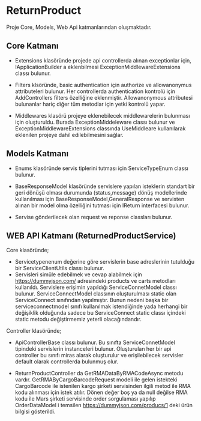 # ReturnProduct

Proje Core, Models, Web Api katmanlarından oluşmaktadır.

## Core Katmanı

- Extensions klasöründe projede api controllerda alınan exceptionlar için, IApplicationBuilder a eklenbilmesi ExceptionMiddlewareExtensions classı bulunur.

- Filters klsöründe, basic authentication için authorize ve allowanonymus attributeleri bulunur. Her controllerda authentication kontrolü için AddControllers filters özelliğine eklenmiştir. Allowanonymous attributesi bulunanlar hariç diğer tüm metodlar için yetki kontrolü yapar.

- Middlewares klasörü projeye eklenebilecek middlewarelerin bulunması için oluşturuldu. Burada ExceptionMiddeleware classı bulunur ve ExceptionMiddlewareExtensions classında UseMiddleare kullanılarak eklenilen projeye dahil edilebilmesini sağlar.

## Models Katmanı

- Enums klasöründe servis tiplerini tutması için ServiceTypeEnum classı bulunur.

- BaseResponseModel klasöründe servislere yapılan isteklerin standart bir geri dönüşü olması durumunda (status,message) dönüş modellerinde kullanılması için BaseResponseModel,GeneralResponse ve servisten alınan bir model olma özelliğini tutması için IReturn interfacesi bulunur.

- Servise gönderilecek olan request ve reponse classları bulunur.

##  WEB API Katmanı (ReturnedProductService)


Core klasöründe;
- Servicetypenenum değerine göre servislerin base adreslerinin tutulduğu bir ServiceClientUtils classı bulunur. 
- Servisleri simüle edebilmek ve cevap alabilmek için https://dummyjson.com/ adresindeki products ve carts metodları kullanıldı. Servislere erişimin yapıldığı ServiceConnetModel classı bulunur. ServiceConnectModel classının oluşturulması static olan ServiceConnect sınıfından yapılmıştır. Bunun nedeni başka bir serviceconnectmodel sınıfı kullanılmak istendiğinde yada herhangi bir değişiklik olduğunda sadece bu ServiceConnect static classı içindeki static metodu değiştirmemiz yeterli olacağındandır.

Controller klasöründe;
- ApiControllerBase classı bulunur. Bu sınıfta ServiceConnetModel tipindeki servislerin instanceleri bulunur. Oluşturulan her bir api controller bu sınıfı miras alarak oluşturulur ve erişilebilecek servisler default olarak controllerda bulunmuş olur.

- ReturnProductController da GetRMADataByRMACodeAsync metodu vardır. GetRMAByCargoBarcodeRequest  modeli ile gelen istekteki CargoBarcode ile istenilen kargo şirketi servisinden ilgili metod ile RMA kodu alınması için istek atılır. Dönen değer boş ya da null değilse RMA kodu ile Mars şirketi servisinde order sorgulaması yapılıp OrderDataModel i temsilen https://dummyjson.com/producs/1 deki ürün bilgisi gösterildi.












